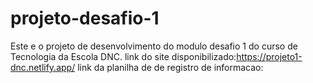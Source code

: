 # projeto-desafio-1
Este e o projeto de desenvolvimento do modulo desafio 1 do curso de Tecnologia da Escola DNC.
link do site disponibilizado:https://projeto1-dnc.netlify.app/
link da planilha de de registro de informacao:
